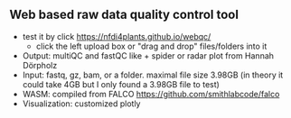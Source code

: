 ## Web based raw data quality control tool
- test it by click https://nfdi4plants.github.io/webqc/
  - click the left upload box or "drag and drop" files/folders into it 
- Output: multiQC and fastQC like + spider or radar plot from Hannah Dörpholz 
- Input: fastq, gz, bam, or a folder. maximal file size 3.98GB (in theory it could take 4GB but I only found a 3.98GB file to test)
- WASM: compiled from FALCO https://github.com/smithlabcode/falco
- Visualization: customized plotly
 
 
